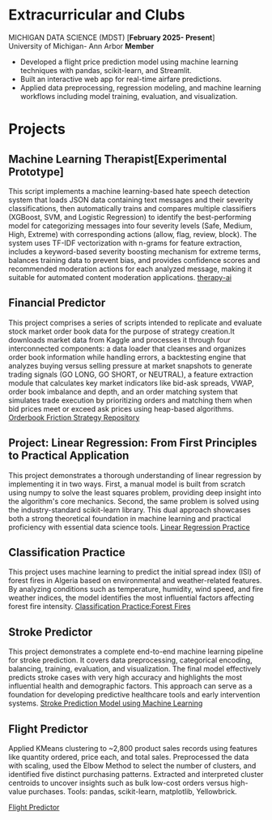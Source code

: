 # Extracurricular and Clubs 
MICHIGAN DATA SCIENCE (MDST) [**February 2025- Present**]                                                                                                                     
University of Michigan- Ann Arbor
**Member**  
- Developed a flight price prediction model using machine learning techniques with pandas, scikit-learn, and Streamlit.  
- Built an interactive web app for real-time airfare predictions.  
- Applied data preprocessing, regression modeling, and machine learning workflows including model training, evaluation, and visualization.


# Projects

## Machine Learning Therapist[Experimental Prototype]
This script implements a machine learning-based hate speech detection system that loads JSON data containing text messages and their severity classifications, then automatically trains and compares multiple classifiers (XGBoost, SVM, and Logistic Regression) to identify the best-performing model for categorizing messages into four severity levels (Safe, Medium, High, Extreme) with corresponding actions (allow, flag, review, block). The system uses TF-IDF vectorization with n-grams for feature extraction, includes a keyword-based severity boosting mechanism for extreme terms, balances training data to prevent bias, and provides confidence scores and recommended moderation actions for each analyzed message, making it suitable for automated content moderation applications.
[therapy-ai](https://github.com/ydes-cyber/therapy-ai.git)

## Financial Predictor

This project comprises a series of scripts intended to replicate and evaluate stock market order book data for the purpose of strategy creation.It downloads  market data from Kaggle and processes it through four interconnected components: a data loader that cleanses and organizes order book information while handling errors, a backtesting engine that analyzes buying versus selling pressure at market snapshots to generate trading signals (GO LONG, GO SHORT, or NEUTRAL), a feature extraction module that calculates key market indicators like bid-ask spreads, VWAP, order book imbalance and depth, and an order matching system that simulates trade execution by prioritizing orders and matching them when bid prices meet or exceed ask prices using heap-based algorithms.
[Orderbook Friction Strategy Repository](https://github.com/ydes-cyber/orderbook-friction-strategy)

## Project: Linear Regression: From First Principles to Practical Application

This project demonstrates a thorough understanding of linear regression by implementing it in two ways. First, a manual model is built from scratch using numpy to solve the least squares problem, providing deep insight into the algorithm's core mechanics. Second, the same problem is solved using the industry-standard scikit-learn library. This dual approach showcases both a strong theoretical foundation in machine learning and practical proficiency with essential data science tools.
[Linear Regression Practice](https://github.com/ydes-cyber/Linear_Regression_Practice.git)

## Classification Practice 

This project uses machine learning to predict the initial spread index (ISI) of forest fires in Algeria based on environmental and weather-related features. By analyzing conditions such as temperature, humidity, wind speed, and fire weather indices, the model identifies the most influential factors affecting forest fire intensity.
[Classification Practice:Forest Fires](https://github.com/ydes-cyber/Classification-Practice.git)

## Stroke Predictor 
This project demonstrates a complete end-to-end machine learning pipeline for stroke prediction. It covers data preprocessing, categorical encoding, balancing, training, evaluation, and visualization. The final model effectively predicts stroke cases with very high accuracy and highlights the most influential health and demographic factors. This approach can serve as a foundation for developing predictive healthcare tools and early intervention systems.
[Stroke Prediction Model using Machine Learning](https://github.com/ydes-cyber/Stroke-Predictor.git)

## Flight Predictor 
Applied KMeans clustering to ~2,800 product sales records using features like quantity ordered, price each, and total sales. Preprocessed the data with scaling, used the Elbow Method to select the number of clusters, and identified five distinct purchasing patterns. Extracted and interpreted cluster centroids to uncover insights such as bulk low-cost orders versus high-value purchases. Tools: pandas, scikit-learn, matplotlib, Yellowbrick.

[Flight Predictor](https://github.com/ydes-cyber/flight_predictor.git)
